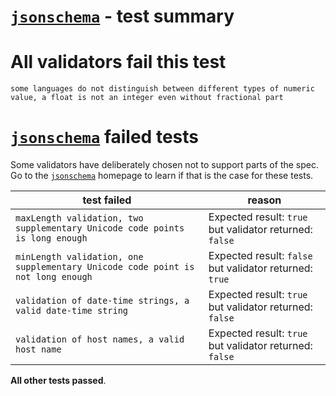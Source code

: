 # [`jsonschema`](https://github.com/tdegrunt/jsonschema) - test summary

# All validators fail this test

`some languages do not distinguish between different types of numeric value, a float is not an integer even without fractional part`


# [`jsonschema`](https://github.com/tdegrunt/jsonschema) failed tests

Some validators have deliberately chosen not to support parts of the spec. Go to the [`jsonschema`](https://github.com/tdegrunt/jsonschema) homepage to learn if
that is the case for these tests.

|test failed|reason
|-----------|------
|`maxLength validation, two supplementary Unicode code points is long enough`|Expected result: `true` but validator returned: `false`
|`minLength validation, one supplementary Unicode code point is not long enough`|Expected result: `false` but validator returned: `true`
|`validation of date-time strings, a valid date-time string`|Expected result: `true` but validator returned: `false`
|`validation of host names, a valid host name`|Expected result: `true` but validator returned: `false`

**All other tests passed**.
